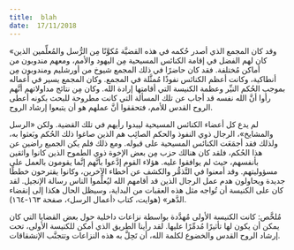 ```yaml
---
title:  blah
date:  17/11/2018
---
```


«وقد كان المجمع الذي أصدر حُكمه في هذه القضيَّة مُكوَّنًا مِن الرُّسل والمُعلِّمين الذين كان لهم الفضل في إقامة الكنائس المسيحية مِن اليهود والأمم، ومعهم مندوبون من أماكن مُختلفة. فقد كان حاضرًا في ذلك المجمع شيوخ من أورشليم ومندوبون مِن أنطاكية، وكانت أعظم الكنائس نفوذًا مُمثَّلة في المجمع. وكان المجمع يسير في أعماله بموجب الحُكم النيِّر وعظمة الكنيسة التي أقامتها إرادة الله. وكان مِن نتائج مداولاتهم أنَّهم رأوا أنَّ الله نفسه قد أجاب عن تلك المسألة التي كانت مطروحة للبحث بكونه أعطى الروح القدس للأمم، فتحققوا أنَّ عملهم هو أن يتبعوا إرشاد الروح.

لم يدع كل أعضاء الكنائس المسيحية ليبدوا رأيهم في تلك القضية. ولكن «الرسل والمشايخ»، الرجال ذوي النفوذ والحكم الصائِب هم الذين صاغوا ذلك الحُكم وبَعثوا به، ولذلك فقد أجمَعَت الكنائس المسيحية على قبوله. ومع ذلك فلم يكن الجميع راضين عن هذا الحُكم، فلقد كان هنالك حزب مِن بعض الإخوة ذوي الطموح الذين كانوا واثقين بأنفسهم، حيث لم يوافقوا عليه. هؤلاء القوم إدَّعوا بأنَّهم إنَّما يقومون بالعمل على مسؤوليتهم. وقد أمعنوا في التَّذمُّر والكشف عن أخطاء الآخرين، وكانوا يقترحون خططًا جديدة ويحاولون هدم عمل الرجال الذين قد أقامهم الله ليُعلِّموا الناس رسالة الإنجيل. لقد كان على الكنيسة أن تُواجه مثل هذه العقبات من البداية، وسيظل الحال هكذا إلى إنقضاء الدَّهر» (هوايت، كتاب ‹أعمال الرسل›، صفحة ١٦٣-١٦٤).

مُلخَّص: كانت الكنيسة الأولى مُهدَّدة بواسطة نزاعات داخلية حول بعض القضايا التي كان يمكن أن يكون لها تأثيرًا مُدمِّرًا عليها. لقد رأينا الطريق الذي أمكن للكنيسة الأولى، تحت إرشاد الروح القدس والخضوع لكلمة الله، أن تَحِلَّ به هذه النزاعات وتتجنَّب الإنشقاقات.
